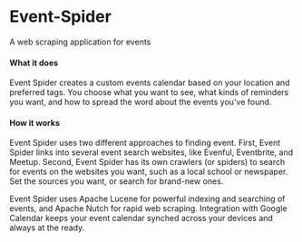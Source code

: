 # Event-Spider
A web scraping application for events

#### What it does
Event Spider creates a custom events calendar based on your location and preferred tags. You choose what you want to
see, what kinds of reminders you want, and how to spread the word about the events you've found.

#### How it works
Event Spider uses two different approaches to finding event. First, Event Spider links into several event search
websites, like Evenful, Eventbrite, and Meetup. Second, Event Spider has its own crawlers (or spiders) to search for
events on the websites you want, such as a local school or newspaper. Set the sources you want, or search for brand-new ones.

Event Spider uses Apache Lucene for powerful indexing and searching of events, and Apache Nutch for rapid web scraping. Integration with Google Calendar keeps your event calendar synched across your devices and always at the ready.
